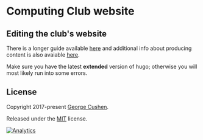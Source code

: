 # Computing Club website

## Editing the club's website

There is a longer guide available [here](https://umichstatistics.github.io/ComputingClub/workshops/edit_site/) and additional info about producing content is also avaiable [here](https://umichstatistics.github.io/ComputingClub/workshops/hugo_academic/).

Make sure you have the latest **extended** version of hugo; otherwise you will most likely run into some errors.

## License

Copyright 2017-present [George Cushen](https://georgecushen.com).

Released under the [MIT](https://github.com/sourcethemes/academic-kickstart/blob/master/LICENSE.md) license.

[![Analytics](https://ga-beacon.appspot.com/UA-78646709-2/academic-kickstart/readme?pixel)](https://github.com/igrigorik/ga-beacon)

